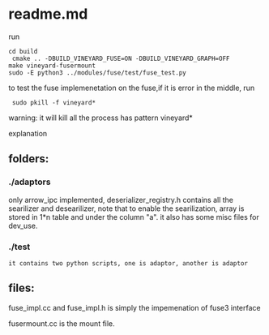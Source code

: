 # readme.md
run 
``` shell
cd build
 cmake .. -DBUILD_VINEYARD_FUSE=ON -DBUILD_VINEYARD_GRAPH=OFF
make vineyard-fusermount
sudo -E python3 ../modules/fuse/test/fuse_test.py 
```
to test the fuse implemenetation on the fuse,if it is error in the middle, run
``` shell
 sudo pkill -f vineyard* 
```
warning: it will kill all the process has pattern vineyard*

explanation 
## folders:

### ./adaptors  
only arrow_ipc implemented,  deserializer_registry.h contains all the searilizer and desearilizer, note that to enable the searilization, array is stored in  1*n table and under the column "a". it also has some misc files for dev_use. 

### ./test
    it contains two python scripts, one is adaptor, another is adaptor
## files:
fuse_impl.cc and fuse_impl.h is simply the impemenation of fuse3 interface

fusermount.cc is the mount file. 





